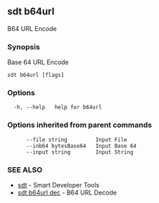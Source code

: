 ## sdt b64url

B64 URL Encode

### Synopsis

Base 64 URL Encode

```
sdt b64url [flags]
```

### Options

```
  -h, --help   help for b64url
```

### Options inherited from parent commands

```
      --file string         Input File
      --inb64 bytesBase64   Input Base 64
      --input string        Input String
```

### SEE ALSO

* [sdt](sdt.md)	 - Smart Developer Tools
* [sdt b64url dec](sdt_b64url_dec.md)	 - B64 URL Decode


